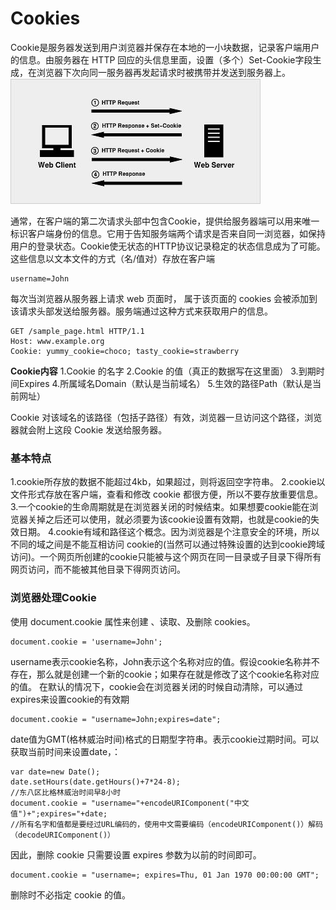 Cookies
===================
Cookie是服务器发送到用户浏览器并保存在本地的一小块数据，记录客户端用户的信息。由服务器在 HTTP 回应的头信息里面，设置（多个）Set-Cookie字段生成，在浏览器下次向同一服务器再发起请求时被携带并发送到服务器上。
![](./相关文件/21.1.JPG)

通常，在客户端的第二次请求头部中包含Cookie，提供给服务器端可以用来唯一标识客户端身份的信息。它用于告知服务端两个请求是否来自同一浏览器，如保持用户的登录状态。Cookie使无状态的HTTP协议记录稳定的状态信息成为了可能。这些信息以文本文件的方式（名/值对）存放在客户端

    username=John
每次当浏览器从服务器上请求 web 页面时， 属于该页面的 cookies 会被添加到该请求头部发送给服务器。服务端通过这种方式来获取用户的信息。

    GET /sample_page.html HTTP/1.1
    Host: www.example.org
    Cookie: yummy_cookie=choco; tasty_cookie=strawberry

**Cookie内容**
1.Cookie 的名字
2.Cookie 的值（真正的数据写在这里面）
3.到期时间Expires
4.所属域名Domain（默认是当前域名）
5.生效的路径Path（默认是当前网址）

Cookie 对该域名的该路径（包括子路径）有效，浏览器一旦访问这个路径，浏览器就会附上这段 Cookie 发送给服务器。

###  基本特点
1.cookie所存放的数据不能超过4kb，如果超过，则将返回空字符串。
2.cookie以文件形式存放在客户端，查看和修改 cookie 都很方便，所以不要存放重要信息。
3.一个cookie的生命周期就是在浏览器关闭的时候结束。如果想要cookie能在浏览器关掉之后还可以使用，就必须要为该cookie设置有效期，也就是cookie的失效日期。
4.cookie有域和路径这个概念。因为浏览器是个注意安全的环境，所以不同的域之间是不能互相访问 cookie的(当然可以通过特殊设置的达到cookie跨域访问)。一个网页所创建的cookie只能被与这个网页在同一目录或子目录下得所有网页访问，而不能被其他目录下得网页访问。


###  浏览器处理Cookie
使用 document.cookie 属性来创建 、读取、及删除 cookies。

    document.cookie = 'username=John';
username表示cookie名称，John表示这个名称对应的值。假设cookie名称并不存在，那么就是创建一个新的cookie；如果存在就是修改了这个cookie名称对应的值。
在默认的情况下，cookie会在浏览器关闭的时候自动清除，可以通过expires来设置cookie的有效期

    document.cookie = "username=John;expires=date";
date值为GMT(格林威治时间)格式的日期型字符串。表示cookie过期时间。可以获取当前时间来设置date，：

    var date=new Date();
    date.setHours(date.getHours()+7*24-8);
    //东八区比格林威治时间早8小时
    document.cookie = "username="+encodeURIComponent("中文值")+";expires="+date;
    //所有名字和值都是要经过URL编码的，使用中文需要编码（encodeURIComponent()）解码（decodeURIComponent()）
因此，删除 cookie 只需要设置 expires 参数为以前的时间即可。

    document.cookie = "username=; expires=Thu, 01 Jan 1970 00:00:00 GMT";
删除时不必指定 cookie 的值。